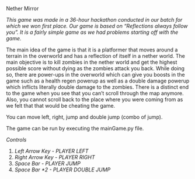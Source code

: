 <a name="_ju1smeh1h2la">Nether Mirror</a>

*This game was made in a 36-hour hackathon conducted in our batch for which we won first place. Our game is based on “Reflections always follow you”. It is a fairly simple game as we had problems starting off with the game.*

The main idea of the game is that it is a platformer that moves around a terrain in the overworld and has a reflection of itself in a nether world. The main objective is to kill zombies in the nether world and get the highest possible score without dying as the zombies attack you back. While doing so, there are power-ups in the overworld which can give you boosts in the game such as a health regen powerup as well as a double damage powerup which inflicts literally double damage to the zombies. There is a distinct end to the game when you see that you can’t scroll through the map anymore.  Also, you cannot scroll back to the place where you were coming from as we felt that that would be cheating the game.

You can move left, right, jump and double jump (combo of jump).

The game can be run by executing the mainGame.py file. 

*Controls*

1. *Left Arrow Key - PLAYER LEFT*
1. *Right Arrow Key - PLAYER RIGHT*  
1. *Space Bar - PLAYER JUMP*
1. *Space Bar \*2 - PLAYER DOUBLE JUMP*
